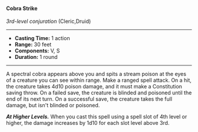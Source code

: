 #### Cobra Strike
*3rd-level conjuration* (Cleric,Druid)
___
- **Casting Time:** 1 action
- **Range:** 30 feet
- **Components:** V, S
- **Duration:** 1 round
---
A spectral cobra appears above you and spits a
stream poison at the eyes of a creature you can see
within range. Make a ranged spell attack. On a hit,
the creature takes 4d10 poison damage, and it must
make a Constitution saving throw. On a failed save,
the creature is blinded and poisoned until the end
of its next turn. On a successful save, the creature
takes the full damage, but isn't blinded or poisoned.

***At Higher Levels.*** When you cast this spell using
a spell slot of 4th level or higher, the damage
increases by 1d10 for each slot level above 3rd.
